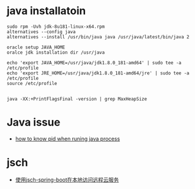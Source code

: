 # java installatoin

  ```
  sudo rpm -Uvh jdk-8u181-linux-x64.rpm
  alternatives --config java
  alternatives --install /usr/bin/java java /usr/java/latest/bin/java 2

  oracle setup JAVA_HOME
  oralce jdk installation dir /usr/java
  
  echo 'export JAVA_HOME=/usr/java/jdk1.8.0_181-amd64' | sudo tee -a /etc/profile
  echo 'export JRE_HOME=/usr/java/jdk1.8.0_181-amd64/jre' | sudo tee -a /etc/profile
  source /etc/profile
  
  
  java -XX:+PrintFlagsFinal -version | grep MaxHeapSize
  ```

# Java issue

  - [how to know pid when runing java process](https://stackoverflow.com/questions/35842/how-can-a-java-program-get-its-own-process-id)
  
# jsch

  - [使用jsch-spring-boot在本地访问远程云服务](https://blog.csdn.net/limingjian/article/details/73694656)